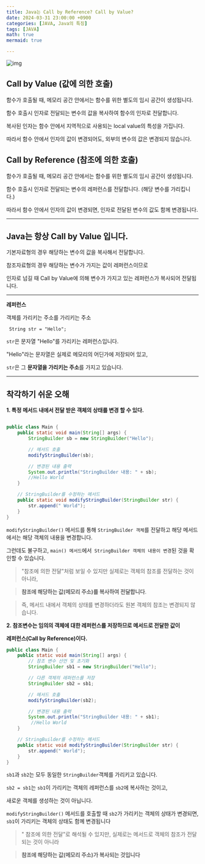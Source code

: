 ```yaml
---
title: Java는 Call by Reference? Call by Value?
date: 2024-03-31 23:00:00 +0900
categories: [JAVA, Java의 특징]
tags: [JAVA]
math: true
mermaid: true

---
```

![img](https://github.com/ararp1006/Algorithm/assets/130068083/621c5fd5-3e53-4bd0-99c6-502d122bde21)

## **Call by Value (값에 의한 호출)**

함수가 호출될 때, 메모리 공간 안에서는 함수를 위한 별도의 임시 공간이 생성됩니다.

함수 호출시 인자로 전달되는 변수의 값을 복사하여 함수의 인자로 전달합니다.

복사된 인자는 함수 안에서 지역적으로 사용되는 local value의 특성을 가집니다.

따라서 함수 안에서 인자의 값이 변경되어도, 외부의 변수의 값은 변경되지 않습니다.


## **Call by Reference (참조에 의한 호출)**

함수가 호출될 때, 메모리 공간 안에서는 함수를 위한 별도의 임시 공간이 생성됩니다.

함수 호출시 인자로 전달되는 변수의 레퍼런스를 전달합니다. (해당 변수를 가리킵니다.)

따라서 함수 안에서 인자의 값이 변경되면, 인자로 전달된 변수의 값도 함께 변경됩니다.


<HR>

## **Java는 항상 Call by Value 입니다.**

기본자료형의 경우 해당하는 변수의 값을 복사해서 전달합니다.

참조자료형의 경우 해당하는 변수가 가지는 값이 레퍼런스이므로 

인자로 넘길 때 Call by Value에 의해 변수가 가지고 있는 레퍼런스가 복사되어 전달됩니다.

<hr>

**레퍼런스**

객체를 가리키는 주소를 가리키는 주소

``` String str = "Hello";```

```str```은 문자열 "Hello"를 가리키는 레퍼런스입니다. 

"Hello"라는 문자열은 실제로 메모리의 어딘가에 저장되어 있고, 

```str```은 그 **문자열을 가리키는 주소**를 가지고 있습니다.


<HR>

## **착각하기 쉬운 오해**

**1. 특정 메서드 내에서 전달 받은 객체의 상태를 변경 할 수 있다.**

```java

public class Main {
    public static void main(String[] args) {
        StringBuilder sb = new StringBuilder("Hello");

        // 메서드 호출
        modifyStringBuilder(sb);

        // 변경된 내용 출력
        System.out.println("StringBuilder 내용: " + sb);
        //Hello World
    }

    // StringBuilder를 수정하는 메서드
    public static void modifyStringBuilder(StringBuilder str) {
        str.append(" World");
    }
}

```
```modifyStringBuilder()``` 메서드를 통해 ```StringBuilder 객체```를 전달하고 해당 메서드에서는 해당 객체의 내용을 변경합니다. 

그런데도 불구하고, ```main() 메서드```에서``` StringBuilder 객체의 내용이 변경```된 것을 확인할 수 있습니다.


> "참조에 의한 전달"처럼 보일 수 있지만 실제로는 객체의 참조를 전달하는 것이 아니라,

> **참조에 해당하는 값(메모리 주소)를 복사하여 전달합니다**. 

> 즉, 메서드 내에서 객체의 상태를 변경하더라도 원본 객체의 참조는 변경되지 않습니다.


**2.  참조변수는 임의의 객체에 대한 레퍼런스를 저장하므로 메서드로 전달한 값이**

**레퍼런스(Call by Reference)이다.**

```java
public class Main {
    public static void main(String[] args) {
        // 참조 변수 선언 및 초기화
        StringBuilder sb1 = new StringBuilder("Hello");

        // 다른 객체의 레퍼런스를 저장
        StringBuilder sb2 = sb1;

        // 메서드 호출
        modifyStringBuilder(sb2);

        // 변경된 내용 출력
        System.out.println("StringBuilder 내용: " + sb1);
         //Hello World
    }

    // StringBuilder를 수정하는 메서드
    public static void modifyStringBuilder(StringBuilder str) {
        str.append(" World");
    }
}


```

```sb1```과 ```sb2```는 모두 동일한 ```StringBuilder```객체를 가리키고 있습니다. 

```sb2 = sb1```는 ```sb1```이 가리키는 객체의 레퍼런스를 ```sb2```에 복사하는 것이고,

새로운 객체를 생성하는 것이 아닙니다.

```modifyStringBuilder()``` 메서드를 호출할 때 ```sb2```가 가리키는 객체의 상태가 변경되면, ```sb1```이 가리키는 객체의 상태도 함께 변경됩니다

>" 참조에 의한 전달"로 해석될 수 있지만, 실제로는 메서드로 객체의 참조가 전달되는 것이 아니라 

> **참조에 해당하는 값(메모리 주소)가 복사되는 것입니다**